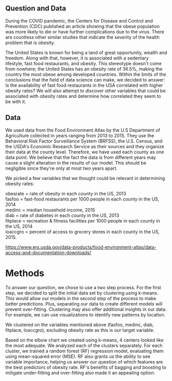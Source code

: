 ## Question and Data

During the COVID pandemic, the Centers for Disease and Control and Prevention (CDC) published an article showing that the obese population was more likely to die or have further complications due to the virus.  There are countless other similar studies that indicate the severity of the health problem that is obesity.

The United States is known for being a land of great opportunity, wealth and freedom. Along with that, however, it is associated with a sedentary lifestyle, fast food restaurants, and obesity. This stereotype doesn't come from nowhere; the United States has an obesity rate of 36.5%, making the country the most obese among developed countries. Within the limits of the conclusions that the field of data science can make, we decided to answer: Is the availability of fast food restaurants in the USA correlated with higher obesity rates? We will also attempt to discover other variables that could be associated with obesity rates and determine how correlated they seem to be with it. 

## Data
We used data from the Food Environment Atlas by the U.S Department of Agriculture collected in years ranging from 2013 to 2015. They use the Behavioral Risk Factor Surveillance System (BRFSS), the U.S. Census, and the USDA's Economic Research Service as their sources and they organize their data at the county level. Therefore, we have used each county as one data point. We believe that the fact the data is from different years may cause a slight alteration in the results of our model. This should be negligible since they're only at most two years apart.

We picked a few variables that we thought could be relevant in determining obesity rates:

obesrate = rate of obesity in each county in the US, 2013\
fasfoo = fast-food restaurants per 1000 people in each county in the US, 2014\
medinc = median household income, 2015\
diab = rate of diabetes in each county in the US, 2013\
fitplace = recreation & fitness facilities per 1000 people in each county in the US, 2014\
loaccgro = percent of access to grocery stores in each county in the US, 2015.


https://www.ers.usda.gov/data-products/food-environment-atlas/data-access-and-documentation-downloads/
# Methods
To answer our question, we chose to use a two step process. For the first step, we decided to split the initial data set by clustering using k-means. This would allow our models in the second step of the process to make better predictions. Plus, separating our data to create different models will prevent over-fitting. Clustering may also offer additional insights in our data. For example, we can use visualizations to identify new patterns by location.  

We clustered on the variables mentioned above (fasfoo, medinc, diab, fitplace, loaccgro), excluding obesity rate as this is our target variable.

Based on the elbow chart we created using k-means, 4 centers looked like the most adequate. We analyzed each of the clusters separately. For each cluster, we trained a random forest (RF) regression model, evaluating them using mean-squared error (MSE). RF also grants us the ability to see variable importance, helping us answer our question of which features are the best predictors of obesity rate. RF's benefits of bagging and boosting to mitigate under-fitting and over-fitting also made it an appealing option.
